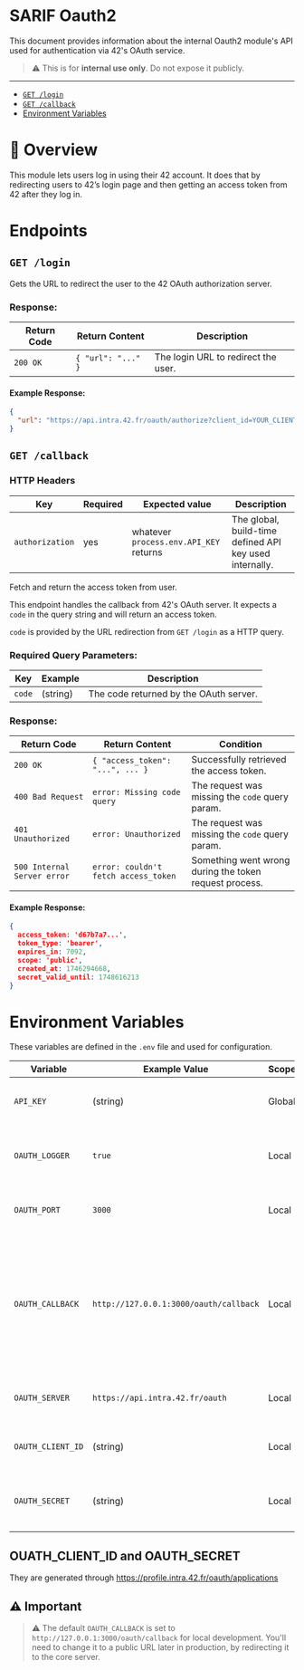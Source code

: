 # SARIF Oauth2

This document provides information about the internal Oauth2 module's API used for authentication via 42's OAuth service.

> ⚠️ This is for **internal use only**. Do not expose it publicly.

---

- [`GET /login`](#get-login)
- [`GET /callback`](#get-callback)
- [Environment Variables](#environment-variables)

# 🔐 Overview

This module lets users log in using their 42 account. It does that by redirecting users to 42’s login page and then getting an access token from 42 after they log in.

# Endpoints

## `GET /login`

Gets the URL to redirect the user to the 42 OAuth authorization server.

### Response:

| Return Code | Return Content                         | Description                          |
| ----------- | -------------------------------------- | ------------------------------------ |
| `200 OK`    | `{ "url": "..." }`                     | The login URL to redirect the user. |

#### Example Response:

```json
{
  "url": "https://api.intra.42.fr/oauth/authorize?client_id=YOUR_CLIENT_ID&callback_uri=http://127.0.0.1:3000/oauth/callback&response_type=code"
}
```

## `GET /callback`

### HTTP Headers

| Key             | Required | Expected value                         | Description                                             |
| --------------- | --------- | -------------------------------------- | ------------------------------------------------------- |
| `authorization` | yes       | whatever `process.env.API_KEY` returns | The global, build-time defined API key used internally. |

Fetch and return the access token from user.

This endpoint handles the callback from 42's OAuth server. It expects a `code` in the query string and will return an access token.

`code` is provided by the URL redirection from `GET /login` as a HTTP query.

### Required Query Parameters:

| Key   | Example         | Description                             |
| ----- | --------------- | --------------------------------------- |
| `code`| (string)  | The code returned by the OAuth server.  |

### Response:

| Return Code                 | Return Content                         | Condition                                              |
| --------------------------- | -------------------------------------- | ------------------------------------------------------ |
| `200 OK`                    | `{ "access_token": "...", ... }`           | Successfully retrieved the access token.               |
| `400 Bad Request`           | `error: Missing code query`           | The request was missing the `code` query param.  
| `401 Unauthorized`           | `error: Unauthorized`           | The request was missing the `code` query param.        |
| `500 Internal Server error` | `error: couldn't fetch access_token`  | Something went wrong during the token request process. |

#### Example Response:
```json
{
  access_token: 'd67b7a7...',
  token_type: 'bearer',
  expires_in: 7092,
  scope: 'public',
  created_at: 1746294668,
  secret_valid_until: 1748616213
}
```

# Environment Variables

These variables are defined in the `.env` file and used for configuration.

| Variable           | Example Value                               | Scope  | Description                                                                                              |
| ------------------ | ------------------------------------------- | ------ | -------------------------------------------------------------------------------------------------------- |
| `API_KEY`          | (string)                                    | Global | The key to authorize sensitive endpoints                                                                 |
| `OAUTH_LOGGER`     | `true`                                      | Local  | Enables or disables logging for the OAuth module.                                                        |
| `OAUTH_PORT`       | `3000`                                      | Local  | The port the OAuth server listens on.                                                                    |
| `OAUTH_CALLBACK`   | `http://127.0.0.1:3000/oauth/callback`      | Local  | The callback URL where the OAuth server redirects users after login. (⚠️ see notes at the end of README) |
| `OAUTH_SERVER`     | `https://api.intra.42.fr/oauth`             | Local  | The base URL of 42’s OAuth server.                                                                       |
| `OAUTH_CLIENT_ID`  | (string)                                    | Local  | The client ID provided by 42's API.                                                                      |
| `OAUTH_SECRET`     | (string)                                    | Local  | The secret associated with the OAuth client.                                                             |

## OUATH_CLIENT_ID and OAUTH_SECRET

They are generated through https://profile.intra.42.fr/oauth/applications

## ⚠️ Important

> ⚠️ The default `OAUTH_CALLBACK` is set to `http://127.0.0.1:3000/oauth/callback` for local development. You'll need to change it to a public URL later in production, by redirecting it to the core server.